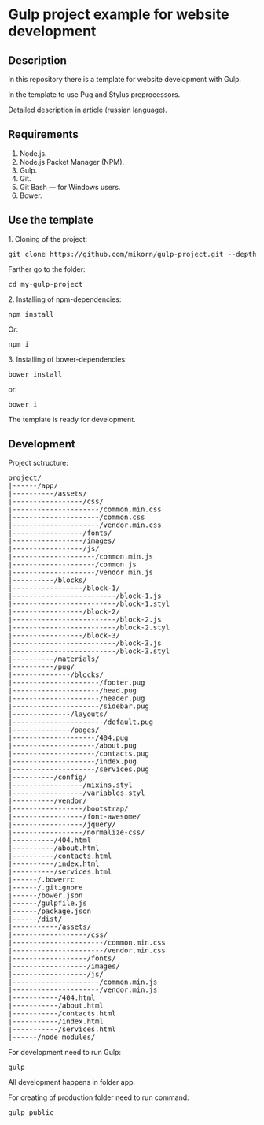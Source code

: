 <h1>Gulp project example for website development</h1>
<h2>Description</h2>
<p>In this repository there is a template for website development with Gulp.</p>
<p>In the template to use Pug and Stylus preprocessors.</p>
<p>Detailed description in <a href="https://webmikorn.ru/articles/opyit-sborki-proekta-gulp/">article</a> (russian language).</p>
<h2>Requirements</h2>
<ol>
  <li>Node.js.</li>
  <li>Node.js Packet Manager (NPM).</li>
  <li>Gulp.</li>
  <li>Git.</li>
  <li>Git Bash &mdash; for Windows users.</li>
  <li>Bower.</li>
</ol>
<h2>Use the template</h2>
<p>1. Cloning of the project:</p>
<pre>git clone https://github.com/mikorn/gulp-project.git --depth 1 my-gulp-project</pre>
<p>Farther go to the folder:</p>
<pre>cd my-gulp-project</pre>
<p>2. Installing of npm-dependencies:</p>
<pre>npm install</pre>
<p>Or:</p>
<pre>npm i</pre>
<p>3. Installing of bower-dependencies:</p>
<pre>bower install</pre>
<p>or:</p>
<pre>bower i</pre>
<p>The template is ready for development.</p>
<h2>Development</h2>
<p>Project sctructure:</p>
<pre>
project/
|------/app/
|----------/assets/
|-----------------/css/
|---------------------/common.min.css
|---------------------/common.css
|---------------------/vendor.min.css
|-----------------/fonts/
|-----------------/images/
|-----------------/js/
|--------------------/common.min.js
|--------------------/common.js
|--------------------/vendor.min.js
|----------/blocks/
|-----------------/block-1/
|-------------------------/block-1.js
|-------------------------/block-1.styl
|-----------------/block-2/
|-------------------------/block-2.js
|-------------------------/block-2.styl
|-----------------/block-3/
|-------------------------/block-3.js
|-------------------------/block-3.styl
|----------/materials/
|----------/pug/
|--------------/blocks/
|---------------------/footer.pug
|---------------------/head.pug
|---------------------/header.pug
|---------------------/sidebar.pug
|--------------/layouts/
|----------------------/default.pug
|--------------/pages/
|--------------------/404.pug
|--------------------/about.pug
|--------------------/contacts.pug
|--------------------/index.pug
|--------------------/services.pug
|----------/config/
|-----------------/mixins.styl
|-----------------/variables.styl
|----------/vendor/
|-----------------/bootstrap/
|-----------------/font-awesome/
|-----------------/jquery/
|-----------------/normalize-css/
|----------/404.html
|----------/about.html
|----------/contacts.html
|----------/index.html
|----------/services.html
|------/.bowerrc
|------/.gitignore
|------/bower.json
|------/gulpfile.js
|------/package.json
|------/dist/
|-----------/assets/
|------------------/css/
|----------------------/common.min.css
|----------------------/vendor.min.css
|------------------/fonts/
|------------------/images/
|------------------/js/
|---------------------/common.min.js
|---------------------/vendor.min.js
|-----------/404.html
|-----------/about.html
|-----------/contacts.html
|-----------/index.html
|-----------/services.html
|------/node_modules/
</pre>
<p>For development need to run Gulp:</p>
<pre>gulp</pre>
<p>All development happens in folder app.</p>
<p>For creating of production folder need to run command:</p>
<pre>gulp public</p>
